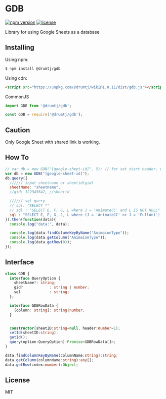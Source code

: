 # GDB

[![npm version](https://img.shields.io/npm/v/@drumtj/gdb.svg?style=flat)](https://www.npmjs.com/package/@drumtj/gdb)
[![license](https://img.shields.io/npm/l/@drumtj/gdb.svg)](#)

Library for using Google Sheets as a database


## Installing

Using npm:

```bash
$ npm install @drumtj/gdb
```

Using cdn:
```html
<script src="https://unpkg.com/@drumtj/wiki@1.0.11/dist/gdb.js"></script>
```

CommonJS
```js
import GDB from '@drumtj/gdb';
```
```js
const GDB = require('@drumtj/gdb');
```

## Caution
Only Google Sheet with shared link is working.

## How To

```js
// var db = new GDB("[google-sheet-id]", 5); // for set start header. default 1
var db = new GDB("[google-sheet-id]");
db.query({
  ////// input sheetname or sheetid(gid)
  sheetName: "sheetname",
  //gid: 122345642, //sheetid

  ////// sql query
  // sql: "SELECT *"
  // sql : "SELECT E, F, G, L where J = 'AnimateCC' and L IS NOT NULL"
  sql : "SELECT E, F, G, J, L where (J = 'AnimateCC' or J = 'FullAni') and L IS NOT NULL"
}).then(function(data){
  console.log("data:", data);

  console.log(data.findColumnKeyByName("AnimaionType"));
  console.log(data.getColumn("AnimaionType"));
  console.log(data.getRow(0));
});
```

## Interface
```ts
class GDB {
  interface QueryOption {
  	sheetName?: string;
  	gid? 			: string | number;
  	sql				: string;
  };

  interface GDBRowData {
    [column: string]: string|number;
  }


  constructor(sheetID:string=null, header:number=1);
  setId(sheetID:string);
  getId();
  query(option:QueryOption):Promise<GDBRowData[]>;
}  

data.findColumnKeyByName(columnName:string):string;
data.getColumn(columnName:string):any[];
data.getRow(index:number):Object;
```


## License

MIT
